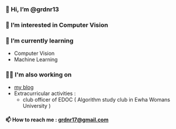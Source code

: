 ### 👋 Hi, I’m @grdnr13

### 👀 I’m interested in Computer Vision

### 🌱 I’m currently learning 
 - Computer Vision
 - Machine Learning

### 👩‍💻 I'm also working on 
- <a href="https://grdnr13.tistory.com/" title="https://grdnr13.tistory.com/">my blog</a>
- Extracurricular activities :
  - club officer of EDOC ( Algorithm study club in Ewha Womans University )
<!--- - projects : --->

<!---💞️ I’m looking to collaborate on ... --->

#### 📫 How to reach me : grdnr17@gmail.com
